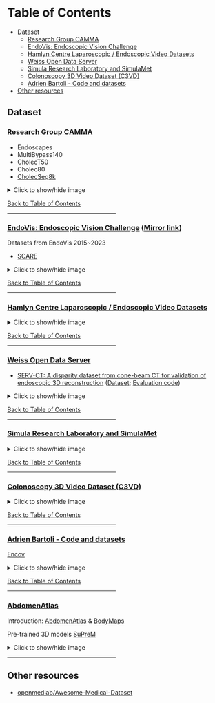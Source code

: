 
# Table of Contents
- [Dataset](#dataset)
    - [Research Group CAMMA](#research-group-camma)
    - [EndoVis: Endoscopic Vision Challenge](#endovis-endoscopic-vision-challenge)
    - [Hamlyn Centre Laparoscopic / Endoscopic Video Datasets](#hamlyn-centre-laparoscopic-endoscopic-video-datasets)
    - [Weiss Open Data Server](#weiss-open-data-server)
    - [Simula Research Laboratory and SimulaMet](#simula-research-laboratory-and-simulamet)
    - [Colonoscopy 3D Video Dataset (C3VD)](#colonoscopy-3d-video-dataset-c3vd)
    - [Adrien Bartoli - Code and datasets](#adrien-bartoli---code-and-datasets)
- [Other resources](#other-resources)


## Dataset
<!-- -->
### [Research Group CAMMA](http://camma.u-strasbg.fr/datasets/)

+ Endoscapes
+ MultiBypass140
+ CholecT50
+ Cholec80
+ [CholecSeg8k](https://www.kaggle.com/datasets/newslab/cholecseg8k)

<details>
<summary>Click to show/hide image</summary>

![CAMMA](src/images/CAMMA.png)
</details>



[Back to Table of Contents](#table-of-contents)
<hr style="width:50%;text-align:left;margin-left:0">


<!-- -->
### [EndoVis: Endoscopic Vision Challenge](https://endovis.org/) ([Mirror link](https://opencas.dkfz.de/endovis/))
Datasets from EndoVis 2015~2023

+ [SCARE](https://endovissub2019-scared.grand-challenge.org/)

<details>
<summary>Click to show/hide image</summary>

![EndoVis](src/images/EndoVis.png)
</details>


[Back to Table of Contents](#table-of-contents)
<hr style="width:50%;text-align:left;margin-left:0">


<!-- -->
### [Hamlyn Centre Laparoscopic / Endoscopic Video Datasets](https://hamlyn.doc.ic.ac.uk/vision/)

<details>
<summary>Click to show/hide image</summary>

![Hamlyn](src/images/Hamlyn.png)
</details>

[Back to Table of Contents](#table-of-contents)
<hr style="width:50%;text-align:left;margin-left:0">


<!-- -->
### [Weiss Open Data Server](https://www.ucl.ac.uk/interventional-surgical-sciences/weiss-open-research/weiss-open-data-server)
+ [SERV-CT: A disparity dataset from cone-beam CT for validation of endoscopic 3D reconstruction](https://www.ucl.ac.uk/interventional-surgical-sciences/weiss-open-research/weiss-open-data-server/serv-ct) ([Dataset](https://rdr.ucl.ac.uk/articles/dataset/SERV-CT_A_disparity_dataset_from_cone-beam_CT_for_validation_of_endoscopic_3D_reconstruction/26352199); [Evaluation code](https://github.com/surgical-vision/servcttk))

<details>
<summary>Click to show/hide image</summary>

![Weiss_Open_Data_Server](src/images/Weiss_Open_Data_Server.png)
</details>


[Back to Table of Contents](#table-of-contents)
<hr style="width:50%;text-align:left;margin-left:0">


<!-- -->
### [Simula Research Laboratory and SimulaMet](https://datasets.simula.no/)
<details>
<summary>Click to show/hide image</summary>

![SimulaMet](src/images/SimulaMet.png)
</details>

[Back to Table of Contents](#table-of-contents)
<hr style="width:50%;text-align:left;margin-left:0">


<!-- -->
### [Colonoscopy 3D Video Dataset (C3VD)](https://durrlab.github.io/C3VD/)
<details>
<summary>Click to show/hide image</summary>

![C3VD](src/images/C3VD.png)
</details>

[Back to Table of Contents](#table-of-contents)
<hr style="width:50%;text-align:left;margin-left:0">


<!-- -->
### [Adrien Bartoli - Code and datasets](https://encov.ip.uca.fr/ab/code_and_datasets/index.php)
[Encov](https://encov.ip.uca.fr/)

<details>
<summary>Click to show/hide image</summary>

![Adrien_Bartoli](src/images/Adrien_Bartoli.png)
</details>

[Back to Table of Contents](#table-of-contents)
<hr style="width:50%;text-align:left;margin-left:0">


<!-- -->
### [AbdomenAtlas](https://www.zongweiz.com/dataset)
Introduction: [AbdomenAtlas](https://github.com/MrGiovanni/AbdomenAtlas) & [BodyMaps](https://groups.google.com/g/bodymaps)

Pre-trained 3D models [SuPreM](https://github.com/MrGiovanni/SuPreM)

<details>
<summary>Click to show/hide image</summary>

| AbdomenAtlas | BodyMaps |
|:-:|:-:|
|![alt text](src/images/AbdomenAtlas_1.png) | ![alt text](src/images/AbdomenAtlas_2.png)|
</details>

<hr style="width:50%;text-align:left;margin-left:0">
 
## Other resources
- [openmedlab/Awesome-Medical-Dataset](https://github.com/openmedlab/Awesome-Medical-Dataset)
